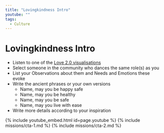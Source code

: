 ```yaml
---
title: "Lovingkindness Intro"
youtube: ""
tags:
  - Culture
---
```


# Lovingkindness Intro #

* Listen to one of the [Love 2.0 visualisations](http://positivityresonance.com/meditations.html)
* Select someone in the community who dances the same role(s) as you
* List your Observations about them and Needs and Emotions these evoke
* Write the ancient phrases or your own versions
  * Name, may you be happy safe
  * Name, may you be healthy
  * Name, may you be safe
  * Name, may you live with ease
* Write more details according to your inspiration 

{% include youtube_embed.html id=page.youtube %}
{% include missions/cta-1.md %}
{% include missions/cta-2.md %}
